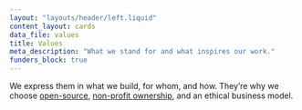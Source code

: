 ```yaml
---
layout: "layouts/header/left.liquid"
content_layout: cards
data_file: values
title: Values
meta_description: "What we stand for and what inspires our work."
funders_block: true
---
```


We express them in what we build, for whom, and how. They’re why we choose [open-source](https://https://github.com/{{site.github}}), [non-profit ownership](/policies/governance/), and an ethical business model.
